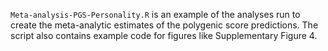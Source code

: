 
`Meta-analysis-PGS-Personality.R` is an example of the analyses run to create the meta-analytic estimates of the polygenic score predictions. The script also contains example code for figures like Supplementary Figure 4. 

